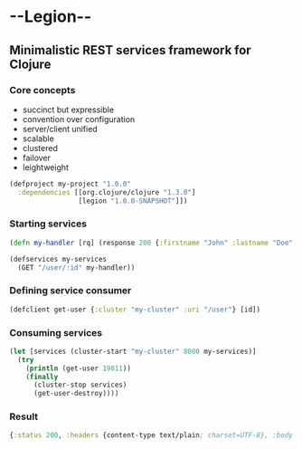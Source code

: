 --Legion--
==========

Minimalistic REST services framework for Clojure
------------------------------------------------

### Core concepts ###

* succinct but expressible
* convention over configuration
* server/client unified
* scalable
* clustered
* failover
* leightweight

```clj
(defproject my-project "1.0.0"
  :dependencies [[org.clojure/clojure "1.3.0"]
				 [legion "1.0.0-SNAPSHOT"]])
```

### Starting services ###
```clj
(defn my-handler [rq] (response 200 {:firstname "John" :lastname "Doe" :email "John.Doe@foo.com"}))

(defservices my-services
  (GET "/user/:id" my-handler))
```
### Defining service consumer ###
```clj
(defclient get-user {:cluster "my-cluster" :uri "/user"} [id])
```
### Consuming services ###
```clj
(let [services (cluster-start "my-cluster" 8080 my-services)]
  (try
    (println (get-user 19811))
    (finally
      (cluster-stop services)
      (get-user-destroy))))
```
### Result ###
```clj
{:status 200, :headers {content-type text/plain; charset=UTF-8}, :body {"email":"John.Doe@foo.com","firstname":"John","lastname":"Doe"}}
```